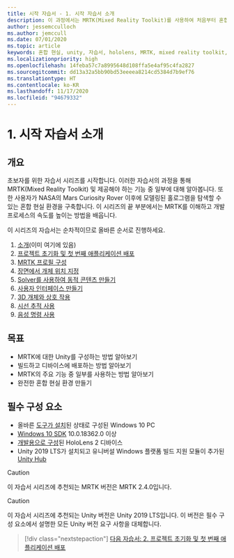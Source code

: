 ```yaml
---
title: 시작 자습서 - 1. 시작 자습서 소개
description: 이 과정에서는 MRTK(Mixed Reality Toolkit)를 사용하여 처음부터 혼합 현실 애플리케이션을 만드는 방법을 보여줍니다.
author: jessemcculloch
ms.author: jemccull
ms.date: 07/01/2020
ms.topic: article
keywords: 혼합 현실, unity, 자습서, hololens, MRTK, mixed reality toolkit, solvers, 시선 추적, 음성 명령
ms.localizationpriority: high
ms.openlocfilehash: 14feba57c7a8995648d108ffa5e4af95c4fa2827
ms.sourcegitcommit: dd13a32a5bb90bd53eeeea8214cd5384d7b9ef76
ms.translationtype: HT
ms.contentlocale: ko-KR
ms.lasthandoff: 11/17/2020
ms.locfileid: "94679332"
---
```

# <a name="1-introduction-to-the-getting-started-tutorials"></a>1. 시작 자습서 소개

## <a name="overview"></a>개요

초보자를 위한 자습서 시리즈를 시작합니다. 이러한 자습서의 과정을 통해 MRTK(Mixed Reality Toolkit) 및 제공해야 하는 기능 중 일부에 대해 알아봅니다. 또한 사용자가 NASA의 Mars Curiosity Rover 이후에 모델링된 홀로그램을 탐색할 수 있는 혼합 현실 환경을 구축합니다. 이 시리즈의 끝 부분에서는 MRTK를 이해하고 개발 프로세스의 속도를 높이는 방법을 배웁니다.

이 시리즈의 자습서는 순차적이므로 올바른 순서로 진행하세요.

1. [소개](mr-learning-base-01.md)(이미 여기에 있음)
2. [프로젝트 초기화 및 첫 번째 애플리케이션 배포](mr-learning-base-02.md)
3. [MRTK 프로필 구성](mr-learning-base-03.md)
4. [장면에서 개체 위치 지정](mr-learning-base-04.md)
5. [Solver를 사용하여 동적 콘텐츠 만들기](mr-learning-base-05.md)
6. [사용자 인터페이스 만들기](mr-learning-base-06.md)
7. [3D 개체와 상호 작용](mr-learning-base-07.md)
8. [시선 추적 사용](mr-learning-base-08.md)
9. [음성 명령 사용](mr-learning-base-09.md)

## <a name="objectives"></a>목표

* MRTK에 대한 Unity를 구성하는 방법 알아보기
* 빌드하고 디바이스에 배포하는 방법 알아보기
* MRTK의 주요 기능 중 일부를 사용하는 방법 알아보기
* 완전한 혼합 현실 환경 만들기

## <a name="prerequisites"></a>필수 구성 요소

* 올바른 [도구가 설치](../../install-the-tools.md)된 상태로 구성된 Windows 10 PC
* [Windows 10 SDK](https://developer.microsoft.com/windows/downloads/windows-10-sdk/) 10.0.18362.0 이상
* [개발용으로 구성](../../platform-capabilities-and-apis/using-visual-studio.md#enabling-developer-mode)된 HoloLens 2 디바이스
* Unity 2019 LTS가 설치되고 유니버설 Windows 플랫폼 빌드 지원 모듈이 추가된 <a href="https://docs.unity3d.com/Manual/GettingStartedInstallingHub.html" target="_blank">Unity Hub</a>

> [!CAUTION]
> 이 자습서 시리즈에 추천되는 MRTK 버전은 MRTK 2.4.0입니다.

> [!CAUTION]
> 이 자습서 시리즈에 추천되는 Unity 버전은 Unity 2019 LTS입니다. 이 버전은 필수 구성 요소에서 설명한 모든 Unity 버전 요구 사항을 대체합니다.

> [!div class="nextstepaction"]
> [다음 자습서: 2. 프로젝트 초기화 및 첫 번째 애플리케이션 배포](mr-learning-base-02.md)

